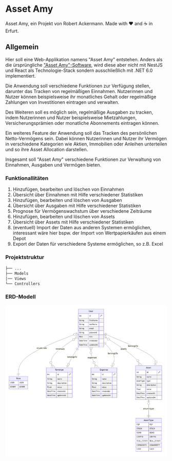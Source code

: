 # Asset Amy
Asset Amy, ein Projekt von Robert Ackermann. Made with ♥ and ☕ in Erfurt.

## Allgemein
Hier soll eine Web-Applikation namens "Asset Amy" entstehen. Anders als die ürsprüngliche ["Asset Amy"-Software](https://github.com/batzlov/asset-amy), wird diese aber nicht mit NestJS und React als Technologie-Stack sondern ausschließlich mit .NET 6.0 implementiert. 

Die Anwendung soll verschiedene Funktionen zur Verfügung stellen, darunter das Tracken von regelmäßigen Einnahmen. 
Nutzerinnen und Nutzer können beispielsweise ihr monatliches Gehalt oder regelmäßige Zahlungen von Investitionen eintragen und verwalten.

Des Weiteren soll es möglich sein, regelmäßige Ausgaben zu tracken, indem Nutzerinnen und Nutzer beispielsweise Mietzahlungen, Versicherungsprämien oder monatliche Abonnements eintragen können.

Ein weiteres Feature der Anwendung soll das Tracken des persönlichen Netto-Vermögens sein. Dabei können Nutzerinnen und Nutzer ihr Vermögen in verschiedene Kategorien wie Aktien, 
Immobilien oder Anleihen unterteilen und so ihre Asset Allocation darstellen.

Insgesamt soll "Asset Amy" verschiedene Funktionen zur Verwaltung von Einnahmen, Ausgaben und Vermögen bieten. 

### Funktionallitäten

1. Hinzufügen, bearbeiten und löschen von Einnahmen
2. Übersicht über Einnahmen mit Hilfe verschiedener Statistiken
3. Hinzufügen, bearbeiten und löschen von Ausgaben
4. Übersicht über Ausgaben mit Hilfe verschiedener Statistiken
5. Prognose für Vermögenswachstum über verschiedene Zeiträume
6. Hinzufügen, bearbeiten und löschen von Assets
7. Übersicht über Assets mit Hilfe verschiedener Statistiken
8. (eventuell) Import der Daten aus anderen Systemen ermöglichen, interessant wäre hier bspw. der Import von Wertpapierkäufen aus einem Depot
9. Export der Daten für verschiedene Systeme ermöglichen, so z.B. Excel

### Projektstruktur
```
├── ...
├── Models
│── Views
└── Controllers
```

### ERD-Modell
![ERD-Modell](./docs/database/db-erd.png)